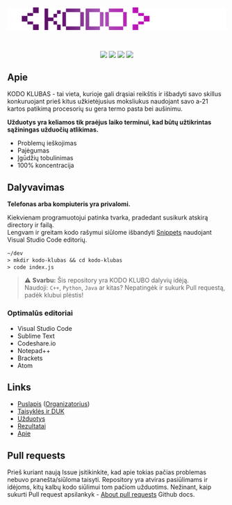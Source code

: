 <div align="center">
  <br/>
  <p>
    <img src="./images/kodo klubas.svg" />
  </p>
  <br/>
  <p>
    <a href="https://discord.gg/h32d3B4YZD"><img src="https://img.shields.io/discord/981246631246700654?color=5865F2&logo=discord&logoColor=white" /></a>
    <a href="#"><img src="https://img.shields.io/github/downloads/termissues/KODO-KLUBAS/total" /></a>
    <a href="https://github.com/termissues/KODO-KLUBAS/issues"><img src="https://img.shields.io/github/issues/termissues/KODO-KLUBAS" /></a>
    <a href="#"><img src="https://img.shields.io/github/languages/count/termissues/KODO-KLUBAS?color=%23959DA5&label=language" /></a>
  </p>
</div>

## Apie
KODO KLUBAS - tai vieta, kurioje gali drąsiai reikštis ir išbadyti savo skillus konkuruojant prieš kitus užkietėjusius moksliukus naudojant savo a-21 kartos patikimą procesorių su gera termo pasta bei aušinimu.

**Užduotys yra keliamos tik praėjus laiko terminui, kad būtų užtikrintas sąžiningas užduočių atlikimas.**

- Problemų ieškojimas
- Pajėgumas
- Įgūdžių tobulinimas
- 100% koncentracija

## Dalyvavimas

**Telefonas arba kompiuteris yra privalomi.**

Kiekvienam programuotojui patinka tvarka, pradedant susikurk atskirą directory ir failą.<br/>Lengvam ir greitam kodo rašymui siūlome išbandyti [Snippets](https://code.visualstudio.com/docs/editor/userdefinedsnippets) naudojant Visual Studio Code editorių.

```sh-session
~/dev
> mkdir kodo-klubas && cd kodo-klubas
> code index.js
```

> :warning: **Svarbu:**
> Šis repository yra KODO KLUBO dalyvių idėją.<br/>
> Naudoji: `C++`, `Python`, `Java` ar kitas? Nepatingėk ir sukurk Pull requestą, padėk klubui plėstis!


### Optimalūs editoriai

- Visual Studio Code
- Sublime Text
- Codeshare.io
- Notepad++
- Brackets
- Atom

## Links

- [Puslapis](https://kodoklubas.lt/) ([Organizatorius](https://teliacompany.wd3.myworkdayjobs.com/Telia_careers?Location_Country=8a0328effd25491fb8e6a08801f08e94)) 
- [Taisyklės ir DUK](https://kodoklubas.lt/duck-taisykles/)
- [Užduotys](https://kodoklubas.lt/uzduotys/)
- [Rezultatai](https://kodoklubas.lt/rezultatai/)
- [Apie](https://kodoklubas.lt/apie-kodo-kluba/)

## Pull requests

Prieš kuriant naują Issue įsitikinkite, kad apie tokias pačias problemas nebuvo pranešta/siūloma taisyti. Repository yra atviras pasiūlimams ir idėjoms, kitų kalbų kodo siūlimui tom pačiom užduotims. Nežinant, kaip sukurti Pull request apsilankyk - [About pull requests](https://docs.github.com/en/pull-requests/collaborating-with-pull-requests/proposing-changes-to-your-work-with-pull-requests/about-pull-requests) Github docs.
